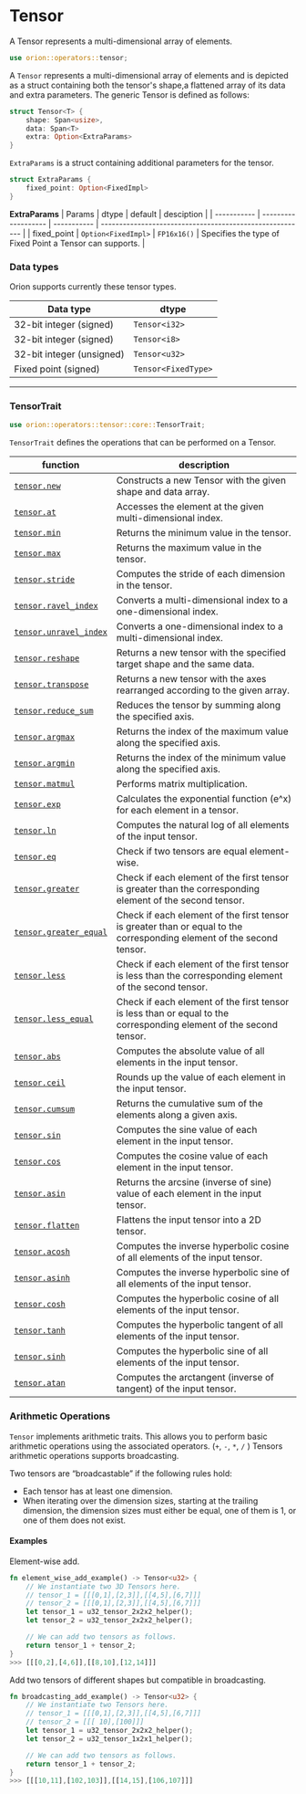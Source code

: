 # Tensor

A Tensor represents a multi-dimensional array of elements.

```rust
use orion::operators::tensor;
```

A `Tensor` represents a multi-dimensional array of elements and is depicted as a struct containing both the tensor's shape,a flattened array of its data and extra parameters. The generic Tensor is defined as follows:

```rust
struct Tensor<T> {
    shape: Span<usize>,
    data: Span<T>
    extra: Option<ExtraParams>
}
```

`ExtraParams` is a struct containing additional parameters for the tensor.

```rust
struct ExtraParams {
    fixed_point: Option<FixedImpl>
}
```

**ExtraParams**
| Params      | dtype               | default     | desciption                                               |
| ----------- | ------------------- | ----------- | -------------------------------------------------------- |
| fixed_point | `Option<FixedImpl>` | `FP16x16()` | Specifies the type of Fixed Point a Tensor can supports. |

### Data types

Orion supports currently these tensor types.

| Data type                 | dtype               |
| ------------------------- | ------------------- |
| 32-bit integer (signed)   | `Tensor<i32>`       |
| 32-bit integer (signed)   | `Tensor<i8>`        |
| 32-bit integer (unsigned) | `Tensor<u32>`       |
| Fixed point  (signed)     | `Tensor<FixedType>` |

---

### Tensor**Trait**

```rust
use orion::operators::tensor::core::TensorTrait;
```

`TensorTrait` defines the operations that can be performed on a Tensor.

| function | description |
| --- | --- |
| [`tensor.new`](tensor.new.md) | Constructs a new Tensor with the given shape and data array. |
| [`tensor.at`](tensor.at.md) | Accesses the element at the given multi-dimensional index. |
| [`tensor.min`](tensor.min.md) | Returns the minimum value in the tensor.     |
| [`tensor.max`](tensor.max.md) | Returns the maximum value in the tensor. |
| [`tensor.stride`](tensor.stride.md) | Computes the stride of each dimension in the tensor. |
| [`tensor.ravel_index`](tensor.ravel\_index.md) | Converts a multi-dimensional index to a one-dimensional index. |
| [`tensor.unravel_index`](tensor.unravel\_index.md) | Converts a one-dimensional index to a multi-dimensional index. |
| [`tensor.reshape`](tensor.reshape.md) | Returns a new tensor with the specified target shape and the same data.  |
| [`tensor.transpose`](tensor.transpose.md) | Returns a new tensor with the axes rearranged according to the given array. |
| [`tensor.reduce_sum`](tensor.reduce\_sum.md) | Reduces the tensor by summing along the specified axis. |
| [`tensor.argmax`](tensor.argmax.md) | Returns the index of the maximum value along the specified axis.   |
| [`tensor.argmin`](tensor.argmin.md) | Returns the index of the minimum value along the specified axis. |
| [`tensor.matmul`](tensor.matmul.md) | Performs matrix multiplication.  |
| [`tensor.exp`](tensor.exp.md) | Calculates the exponential function (e^x) for each element in a tensor. |
| [`tensor.ln`](tensor.ln.md) | Computes the natural log of all elements of the input tensor. |
| [`tensor.eq`](tensor.eq.md) | Check if two tensors are equal element-wise. |
| [`tensor.greater`](tensor.greater.md) | Check if each element of the first tensor is greater than the corresponding element of the second tensor. |
| [`tensor.greater_equal`](tensor.greater\_equal.md) | Check if each element of the first tensor is greater than or equal to the corresponding element of the second tensor. |
| [`tensor.less`](tensor.less.md) | Check if each element of the first tensor is less than the corresponding element of the second tensor. |
| [`tensor.less_equal`](tensor.less\_equal.md) | Check if each element of the first tensor is less than or equal to the corresponding element of the second tensor. |
| [`tensor.abs`](tensor.abs.md) | Computes the absolute value of all elements in the input tensor. |
| [`tensor.ceil`](tensor.ceil.md) | Rounds up the value of each element in the input tensor. |
| [`tensor.cumsum`](tensor.cumsum.md) | Returns the cumulative sum of the elements along a given axis. |
| [`tensor.sin`](tensor.sin.md) | Computes the sine value of each element in the input tensor. |
| [`tensor.cos`](tensor.cos.md) | Computes the cosine value of each element in the input tensor. |
| [`tensor.asin`](tensor.asin.md) | Returns the arcsine (inverse of sine) value of each element in the input tensor. |
| [`tensor.flatten`](tensor.flatten.md) | Flattens the input tensor into a 2D tensor. |
| [`tensor.acosh`](tensor.acosh.md) | Computes the inverse hyperbolic cosine of all elements of the input tensor. |
| [`tensor.asinh`](tensor.asinh.md) | Computes the inverse hyperbolic sine of all elements of the input tensor. |
| [`tensor.cosh`](tensor.cosh.md) | Computes the hyperbolic cosine of all elements of the input tensor. |
| [`tensor.tanh`](tensor.tanh.md) | Computes the hyperbolic tangent of all elements of the input tensor. |
| [`tensor.sinh`](tensor.sinh.md) | Computes the hyperbolic sine of all elements of the input tensor. |
| [`tensor.atan`](tensor.atan.md) | Computes the arctangent (inverse of tangent) of the input tensor. |

### Arithmetic Operations

`Tensor` implements arithmetic traits. This allows you to perform basic arithmetic operations using the associated operators. (`+`, `-`, `*`, `/` ) Tensors arithmetic operations supports broadcasting.

Two tensors are “broadcastable” if the following rules hold:

- Each tensor has at least one dimension.
- When iterating over the dimension sizes, starting at the trailing dimension, the dimension sizes must either be equal, one of them is 1, or one of them does not exist.

#### Examples

Element-wise add.

```rust
fn element_wise_add_example() -> Tensor<u32> {
    // We instantiate two 3D Tensors here.
    // tensor_1 = [[[0,1],[2,3]],[[4,5],[6,7]]]
    // tensor_2 = [[[0,1],[2,3]],[[4,5],[6,7]]]
    let tensor_1 = u32_tensor_2x2x2_helper();
    let tensor_2 = u32_tensor_2x2x2_helper();

    // We can add two tensors as follows.
    return tensor_1 + tensor_2;
}
>>> [[[0,2],[4,6]],[[8,10],[12,14]]]
```

Add two tensors of different shapes but compatible in broadcasting.

```rust
fn broadcasting_add_example() -> Tensor<u32> {
    // We instantiate two Tensors here.
    // tensor_1 = [[[0,1],[2,3]],[[4,5],[6,7]]]
    // tensor_2 = [[[ 10],[100]]]
    let tensor_1 = u32_tensor_2x2x2_helper();
    let tensor_2 = u32_tensor_1x2x1_helper();

    // We can add two tensors as follows.
    return tensor_1 + tensor_2;
}
>>> [[[10,11],[102,103]],[[14,15],[106,107]]]
```
